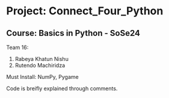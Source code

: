 # Project: Connect_Four_Python
## Course: Basics in Python - SoSe24

Team 16:
1. Rabeya Khatun Nishu
2. Rutendo Machiridza

Must Install: NumPy, Pygame

Code is breifly explained through comments.
